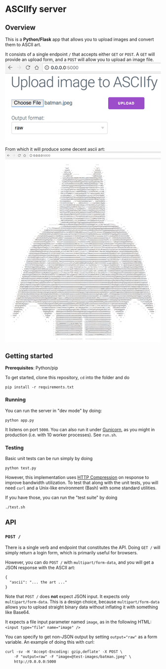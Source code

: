 # ASCIIfy server 

## Overview

This is a **Python/Flask** app that allows you to upload images and convert them to
ASCII art.

It consists of a single endpoint `/` that accepts either `GET` or `POST`. A `GET` will provide an upload form, and a `POST` will allow you to upload an image file.
![](misc/upload.png)

From which it will produce some decent ascii art:
![](misc/ascii-batman.png)

## Getting started
**Prerequisites**: Python/pip

To get started, clone this repository, `cd` into the folder and do

```
pip install -r requirements.txt
```

### Running
You can run the server in "dev mode" by doing:

```
python app.py
```

It listens on port `5000`. You can also run it under [Gunicorn](http://gunicorn.org/), as you might in production (i.e. with 10 worker processes). See `run.sh`.

### Testing
Basic unit tests can be run simply by doing

```
python test.py
```

However, this implementation uses [HTTP Compression](https://en.wikipedia.org/wiki/HTTP_compression) on response to improve bandwidth utilization. To test that along with the unit tests, you will need `curl` and a Unix-like environment (Bash) with some standard utilities.

If you have those, you can run the "test suite" by doing

```
./test.sh
```
## API

### `POST /`
There is a single verb and endpoint that constitutes the API. Doing `GET /` will simply return a login form, which is primarily useful for browsers.

However, you can do `POST /` with `multipart/form-data`, and you will get a JSON response with the ASCII art:

```
{
  "ascii": "... the art ..."
}
```



Note that `POST /` does **not** expect JSON input. It expects only `multipart/form-data`. This is a design choice, because `multipart/form-data` allows you to upload straight binary data without inflating it with something like Base64.

It expects a file input parameter named `image`, as in the following HTML: `<input type="file" name="image" />`

You can specify to get non-JSON output by setting `output="raw"` as a form variable. An example of doing this with curl:

```
curl -sv -H 'Accept-Encoding: gzip,deflate' -X POST \
	-F "output=raw" -F "image=@test-images/batman.jpeg" \
	http://0.0.0.0:5000
```